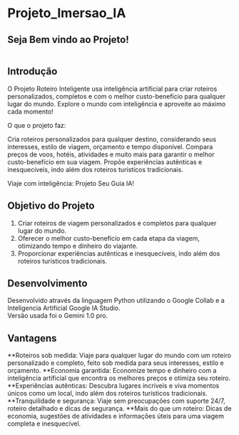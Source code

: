 # Projeto_Imersao_IA
## Seja Bem vindo ao Projeto!
<img src="">

## Introdução
O Projeto Roteiro Inteligente usa inteligência artificial para criar roteiros personalizados, completos e com o melhor custo-benefício para qualquer lugar do mundo.
Explore o mundo com inteligência e aproveite ao máximo cada momento!

O que o projeto faz:

Cria roteiros personalizados para qualquer destino, considerando seus interesses, estilo de viagem, orçamento e tempo disponível.
Compara preços de voos, hotéis, atividades e muito mais para garantir o melhor custo-benefício em sua viagem.
Propõe experiências autênticas e inesquecíveis, indo além dos roteiros turísticos tradicionais.

Viaje com inteligência: Projeto Seu Guia IA!

## Objetivo do Projeto
1. Criar roteiros de viagem personalizados e completos para qualquer lugar do mundo.
2. Oferecer o melhor custo-benefício em cada etapa da viagem, otimizando tempo e dinheiro do viajante.
3. Proporcionar experiências autênticas e inesquecíveis, indo além dos roteiros turísticos tradicionais.

## Desenvolvimento
Desenvolvido através da linguagem Python utilizando o Google Collab e a Inteligencia Artificial Google IA Studio.  
Versão usada foi o Gemini 1.0 pro.

## Vantagens
**Roteiros sob medida: Viaje para qualquer lugar do mundo com um roteiro personalizado e completo, feito sob medida para seus interesses, estilo e orçamento.
**Economia garantida: Economize tempo e dinheiro com a inteligência artificial que encontra os melhores preços e otimiza seu roteiro.
**Experiências autênticas: Descubra lugares incríveis e viva momentos únicos como um local, indo além dos roteiros turísticos tradicionais.
**Tranquilidade e segurança: Viaje sem preocupações com suporte 24/7, roteiro detalhado e dicas de segurança.
**Mais do que um roteiro: Dicas de economia, sugestões de atividades e informações úteis para uma viagem completa e inesquecível.
